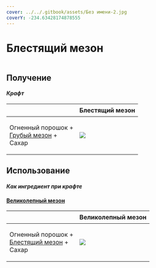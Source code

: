 ```yaml
---
cover: ../../.gitbook/assets/Без имени-2.jpg
coverY: -234.63428174878555
---
```


# Блестящий мезон

<figure><img src="../../.gitbook/assets/meson_3_128.png" alt=""><figcaption></figcaption></figure>

## Получение

#### _Крафт_

| ㅤ                                                                             |  Блестящий мезон                        |
| ----------------------------------------------------------------------------- | --------------------------------------- |
| <p>Огненный порошок +<br><a href="meson_1.md">Грубый мезон</a> +<br>Сахар</p> | ![](../../.gitbook/assets/meson\_3.png) |

## Использование

#### _Как ингредиент при крафте_

#### [Великолепный мезон](meson_4.md)

| ㅤ                                                                                |  Великолепный мезон                     |
| -------------------------------------------------------------------------------- | --------------------------------------- |
| <p>Огненный порошок +<br><a href="meson_3.md">Блестящий мезон</a> +<br>Сахар</p> | ![](../../.gitbook/assets/meson\_4.png) |

